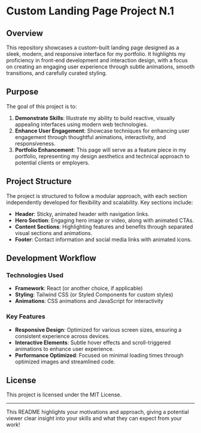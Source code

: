 # Custom Landing Page Project N.1

## Overview

This repository showcases a custom-built landing page designed as a sleek, modern, and responsive interface for my portfolio. It highlights my proficiency in front-end development and interaction design, with a focus on creating an engaging user experience through subtle animations, smooth transitions, and carefully curated styling.

## Purpose

The goal of this project is to:
1. **Demonstrate Skills**: Illustrate my ability to build reactive, visually appealing interfaces using modern web technologies.
2. **Enhance User Engagement**: Showcase techniques for enhancing user engagement through thoughtful animations, interactivity, and responsiveness.
3. **Portfolio Enhancement**: This page will serve as a feature piece in my portfolio, representing my design aesthetics and technical approach to potential clients or employers.

## Project Structure

The project is structured to follow a modular approach, with each section independently developed for flexibility and scalability. Key sections include:

- **Header**: Sticky, animated header with navigation links.
- **Hero Section**: Engaging hero image or video, along with animated CTAs.
- **Content Sections**: Highlighting features and benefits through separated visual sections and animations.
- **Footer**: Contact information and social media links with animated icons.

## Development Workflow

### Technologies Used

- **Framework**: React (or another choice, if applicable)
- **Styling**: Tailwind CSS (or Styled Components for custom styles)
- **Animations**: CSS animations and JavaScript for interactivity

### Key Features

- **Responsive Design**: Optimized for various screen sizes, ensuring a consistent experience across devices.
- **Interactive Elements**: Subtle hover effects and scroll-triggered animations to enhance user experience.
- **Performance Optimized**: Focused on minimal loading times through optimized images and streamlined code.



## License

This project is licensed under the MIT License.

---

This README highlights your motivations and approach, giving a potential viewer clear insight into your skills and what they can expect from your work!
